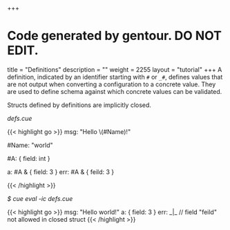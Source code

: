 +++
# Code generated by gentour. DO NOT EDIT.
title = "Definitions"
description = ""
weight = 2255
layout = "tutorial"
+++
A definition, indicated by an identifier starting with `#` or `_#`,
defines values that
are not output when converting a configuration to a concrete value.
They are used to define schema against which concrete values can
be validated.

Structs defined by definitions are implicitly closed.


<a id="td-block-padding" class="td-offset-anchor"></a>
<section class="row td-box td-box--white td-box--gradient td-box--height-auto">
<div class="col-lg-6 mr-0">
<i>defs.cue</i>
<p>
{{< highlight go >}}
msg: "Hello \(#Name)!"

#Name: "world"

#A: {
    field: int
}

a:   #A & { field: 3 }
err: #A & { feild: 3 }

{{< /highlight >}}
<br>
</div>

<div class="col-lg-6 ml-0"><i>$ cue eval -ic defs.cue</i>
<p>
{{< highlight go >}}
msg: "Hello world!"
a: {
    field: 3
}
err: _|_ // field "feild" not allowed in closed struct
{{< /highlight >}}
</div>
</section>